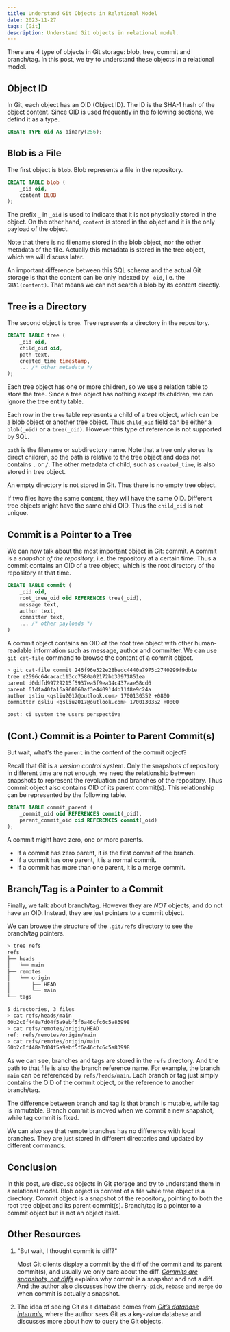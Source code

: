 ```yaml
---
title: Understand Git Objects in Relational Model
date: 2023-11-27
tags: [Git]
description: Understand Git objects in relational model.
---
```


There are 4 type of objects in Git storage: blob, tree, commit and branch/tag. In this post, we try to understand these objects in a relational model.

## Object ID

In Git, each object has an OID (Object ID). The ID is the SHA-1 hash of the object content.
Since OID is used frequently in the following sections, we defind it as a type.

```sql
CREATE TYPE oid AS binary(256);
```

## Blob is a File

The first object is `blob`. Blob represents a file in the repository.

```sql
CREATE TABLE blob (
    _oid oid,
    content BLOB
);
```

The prefix `_` in `_oid` is used to indicate that it is not physically stored in the object.
On the other hand, `content` is stored in the object and it is the only payload of the object.

Note that there is no filename stored in the blob object, nor the other metadata of the file.
Actually this metadata is stored in the tree object, which we will discuss later.

An important difference between this SQL schema and the actual Git storage is that the content can be only indexed by `_oid`, i.e. the `SHA1(content)`. That means we can not search a blob by its content directly.

## Tree is a Directory

The second object is `tree`. Tree represents a directory in the repository.

```sql
CREATE TABLE tree (
    _oid oid,
    child_oid oid,
    path text,
    created_time timestamp,
    ... /* other metadata */
);
```

Each tree object has one or more children, so we use a relation table to store the tree. Since a tree object has nothing except its children, we can ignore the tree entity table.

Each row in the `tree` table represents a child of a tree object, which can be a blob object or another tree object. Thus `child_oid` field can be either a `blob(_oid)` or a `tree(_oid)`. However this type of reference is not supported by SQL.

`path` is the filename or subdirectory name. Note that a tree only stores its direct children, so the path is relative to the tree object and does not contains `.` or `/`. The other metadata of child, such as `created_time`, is also stored in tree object.

An empty directory is not stored in Git. Thus there is no empty tree object.

If two files have the same content, they will have the same OID. Different tree objects might have the same child OID. Thus the `child_oid` is not unique.

## Commit is a Pointer to a Tree

We can now talk about the most important object in Git: commit. A commit is a _snapshot of the repository_, i.e. the repository at a certain time. Thus a commit contains an OID of a tree object, which is the root directory of the repository at that time.

```sql
CREATE TABLE commit (
    _oid oid,
    root_tree_oid oid REFERENCES tree(_oid),
    message text,
    author text,
    committer text,
    ... /* other payloads */
)
```

A commit object contains an OID of the root tree object with other human-readable information such as message, author and committer. We can use `git cat-file` command to browse the content of a commit object.

```sh
> git cat-file commit 246f96e522e28bedc4440a7975c2740299f9db1e
tree e2596c64cacac113cc7580a02172bb33971851ea
parent d0ddfd99729215f5937ea5f9ea34c437aae58cd6
parent 61dfa40fa16a960060af3e440914db11f8e9c24a
author qsliu <qsliu2017@outlook.com> 1700130352 +0800
committer qsliu <qsliu2017@outlook.com> 1700130352 +0800

post: ci system the users perspective
```

## (Cont.) Commit is a Pointer to Parent Commit(s)

But wait, what's the `parent` in the content of the commit object?

Recall that Git is a _version control_ system. Only the snapshots of repository in different time are not enough, we need the relationship between snapshots to represent the revoluation and branches of the repository. Thus commit object also contains OID of its parent commit(s). This relationship can be represented by the following table.

```sql
CREATE TABLE commit_parent (
    _commit_oid oid REFERENCES commit(_oid),
    parent_commit_oid oid REFERENCES commit(_oid)
);
```

A commit might have zero, one or more parents.

- If a commit has zero parent, it is the first commit of the branch.
- If a commit has one parent, it is a normal commit.
- If a commit has more than one parent, it is a merge commit.

## Branch/Tag is a Pointer to a Commit

Finally, we talk about branch/tag. However they are _NOT_ objects, and do not have an OID. Instead, they are just pointers to a commit object.

We can browse the structure of the `.git/refs` directory to see the branch/tag pointers.

```sh
> tree refs
refs
├── heads
│   └── main
├── remotes
│   └── origin
│       ├── HEAD
│       └── main
└── tags

5 directories, 3 files
> cat refs/heads/main
60b2c0f448a7d04f5a9ebf5f6a46cfc6c5a83998
> cat refs/remotes/origin/HEAD
ref: refs/remotes/origin/main
> cat refs/remotes/origin/main
60b2c0f448a7d04f5a9ebf5f6a46cfc6c5a83998
```

As we can see, branches and tags are stored in the `refs` directory. And the path to that file is also the branch reference name. For example, the branch `main` can be referenced by `refs/heads/main`. Each branch or tag just simply contains the OID of the commit object, or the reference to another branch/tag.

The difference between branch and tag is that branch is mutable, while tag is immutable. Branch commit is moved when we commit a new snapshot, while tag commit is fixed.

We can also see that remote branches has no difference with local branches. They are just stored in different directories and updated by different commands.

## Conclusion

In this post, we discuss objects in Git storage and try to understand them in a relational model. Blob object is content of a file while tree object is a directory. Commit object is a snapshot of the repository, pointing to both the root tree object and its parent commit(s). Branch/tag is a pointer to a commit object but is not an object itslef.

## Other Resources

1. "But wait, I thought commit is diff?"

   Most Git clients display a commit by the diff of the commit and its parent commit(s), and usually we only care about the diff. [_Commits are snapshots, not diffs_](https://github.blog/2020-12-17-commits-are-snapshots-not-diffs/) explains why commit is a snapshot and not a diff. And the author also discusses how the `cherry-pick`, `rebase` and `merge` do when commit is actually a snapshot.

2. The idea of seeing Git as a database comes from [_Git’s database internals_](https://github.blog/2022-08-29-gits-database-internals-i-packed-object-store/), where the author sees Git as a key-value database and discusses more about how to query the Git objects.
